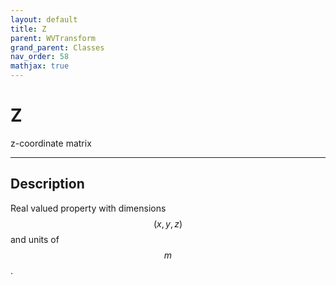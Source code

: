 ```yaml
---
layout: default
title: Z
parent: WVTransform
grand_parent: Classes
nav_order: 58
mathjax: true
---
```


#  Z

z-coordinate matrix


---

## Description
Real valued property with dimensions $$(x,y,z)$$ and units of $$m$$.

